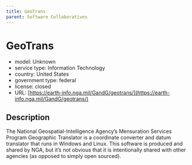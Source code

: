 ```yaml
---
title: GeoTrans
parent: Software Collaboratives
---
```


# GeoTrans

- model: Unknown
- service type: Information Technology
- country: United States
- government type: federal
- license: closed
- URL: [https://earth-info.nga.mil/GandG/geotrans/](https://earth-info.nga.mil/GandG/geotrans/)

## Description
The National Geospatial-Intelligence Agency’s Mensuration Services Program Geographic Translator is a coordinate converter and datum translator that runs in Windows and Linux. This software is produced and shared by NGA, but it’s not obvious that it is intentionally shared with other agencies (as opposed to simply open sourced).
